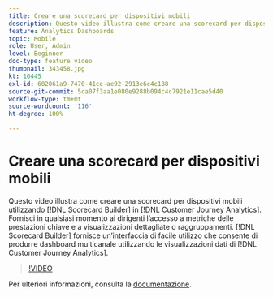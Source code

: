 ```yaml
---
title: Creare una scorecard per dispositivi mobili
description: Questo video illustra come creare una scorecard per dispositivi mobili utilizzando il Generatore di scorecard di Customer Journey Analytics. Fornisci in qualsiasi momento ai dirigenti l’accesso a metriche delle prestazioni chiave e a visualizzazioni dettagliate o raggruppamenti. Il Generatore di scorecard fornisce un’interfaccia di facile utilizzo che consente di produrre dashboard multicanale utilizzando le visualizzazioni dati di Customer Journey Analytics.
feature: Analytics Dashboards
topic: Mobile
role: User, Admin
level: Beginner
doc-type: feature video
thumbnail: 343458.jpg
kt: 10445
exl-id: 602061a9-7470-41ce-ae92-2913e6c4c188
source-git-commit: 5ca07f3aa1e080e9288b094c4c7921e11cae5d40
workflow-type: tm+mt
source-wordcount: '116'
ht-degree: 100%

---
```


# Creare una scorecard per dispositivi mobili

Questo video illustra come creare una scorecard per dispositivi mobili utilizzando [!DNL Scorecard Builder] in [!DNL Customer Journey Analytics]. Fornisci in qualsiasi momento ai dirigenti l’accesso a metriche delle prestazioni chiave e a visualizzazioni dettagliate o raggruppamenti. [!DNL Scorecard Builder] fornisce un’interfaccia di facile utilizzo che consente di produrre dashboard multicanale utilizzando le visualizzazioni dati di [!DNL Customer Journey Analytics].

>[!VIDEO](https://video.tv.adobe.com/v/343458/?quality=12&learn=on)

Per ulteriori informazioni, consulta la [documentazione](https://experienceleague.adobe.com/docs/analytics-platform/using/cja-dashboards/create-scorecard.html?lang=it).
